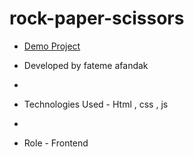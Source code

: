 # rock-paper-scissors
- [Demo Project](https://fatemehafandak.github.io/rock-paper-scissors/)

- Developed by fateme afandak
- 
- Technologies Used - Html , css , js 
- 
- Role - Frontend
